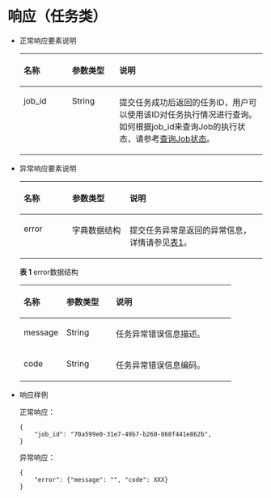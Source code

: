 # 响应（任务类）<a name="ZH-CN_TOPIC_0022067714"></a>

-   正常响应要素说明

    <a name="table757167711151"></a>
    <table><thead align="left"><tr id="row5251903911151"><th class="cellrowborder" valign="top" width="19.86%" id="mcps1.1.4.1.1"><p id="p2618376611151"><a name="p2618376611151"></a><a name="p2618376611151"></a>名称</p>
    </th>
    <th class="cellrowborder" valign="top" width="19.48%" id="mcps1.1.4.1.2"><p id="p4051029311151"><a name="p4051029311151"></a><a name="p4051029311151"></a>参数类型</p>
    </th>
    <th class="cellrowborder" valign="top" width="60.660000000000004%" id="mcps1.1.4.1.3"><p id="p6010832511151"><a name="p6010832511151"></a><a name="p6010832511151"></a>说明</p>
    </th>
    </tr>
    </thead>
    <tbody><tr id="row3693617411151"><td class="cellrowborder" valign="top" width="19.86%" headers="mcps1.1.4.1.1 "><p id="p3904008711151"><a name="p3904008711151"></a><a name="p3904008711151"></a>job_id</p>
    </td>
    <td class="cellrowborder" valign="top" width="19.48%" headers="mcps1.1.4.1.2 "><p id="p813044011151"><a name="p813044011151"></a><a name="p813044011151"></a>String</p>
    </td>
    <td class="cellrowborder" valign="top" width="60.660000000000004%" headers="mcps1.1.4.1.3 "><p id="p5458589811151"><a name="p5458589811151"></a><a name="p5458589811151"></a>提交任务成功后返回的任务ID，用户可以使用该ID对任务执行情况进行查询。如何根据job_id来查询Job的执行状态，请参考<a href="查询Job状态.md">查询Job状态</a>。</p>
    </td>
    </tr>
    </tbody>
    </table>


-   异常响应要素说明

    <a name="table6467239411151"></a>
    <table><thead align="left"><tr id="row2581079811151"><th class="cellrowborder" valign="top" width="19.93%" id="mcps1.1.4.1.1"><p id="p1029990211151"><a name="p1029990211151"></a><a name="p1029990211151"></a>名称</p>
    </th>
    <th class="cellrowborder" valign="top" width="23.69%" id="mcps1.1.4.1.2"><p id="p2898571411151"><a name="p2898571411151"></a><a name="p2898571411151"></a>参数类型</p>
    </th>
    <th class="cellrowborder" valign="top" width="56.379999999999995%" id="mcps1.1.4.1.3"><p id="p6614149111151"><a name="p6614149111151"></a><a name="p6614149111151"></a>说明</p>
    </th>
    </tr>
    </thead>
    <tbody><tr id="row5586052011151"><td class="cellrowborder" valign="top" width="19.93%" headers="mcps1.1.4.1.1 "><p id="p2840824911151"><a name="p2840824911151"></a><a name="p2840824911151"></a>error</p>
    </td>
    <td class="cellrowborder" valign="top" width="23.69%" headers="mcps1.1.4.1.2 "><p id="p1936686411151"><a name="p1936686411151"></a><a name="p1936686411151"></a>字典数据结构</p>
    </td>
    <td class="cellrowborder" valign="top" width="56.379999999999995%" headers="mcps1.1.4.1.3 "><p id="p2558244011151"><a name="p2558244011151"></a><a name="p2558244011151"></a>提交任务异常是返回的异常信息，详情请参见<a href="#table6409189311151">表1</a>。</p>
    </td>
    </tr>
    </tbody>
    </table>

    **表 1**  error数据结构

    <a name="table6409189311151"></a>
    <table><thead align="left"><tr id="row2324327311151"><th class="cellrowborder" valign="top" width="20.169999999999998%" id="mcps1.2.4.1.1"><p id="p365693111151"><a name="p365693111151"></a><a name="p365693111151"></a>名称</p>
    </th>
    <th class="cellrowborder" valign="top" width="23.369999999999997%" id="mcps1.2.4.1.2"><p id="p2777597711151"><a name="p2777597711151"></a><a name="p2777597711151"></a>参数类型</p>
    </th>
    <th class="cellrowborder" valign="top" width="56.46%" id="mcps1.2.4.1.3"><p id="p3526170111151"><a name="p3526170111151"></a><a name="p3526170111151"></a>说明</p>
    </th>
    </tr>
    </thead>
    <tbody><tr id="row3762550011151"><td class="cellrowborder" valign="top" width="20.169999999999998%" headers="mcps1.2.4.1.1 "><p id="p2776668011151"><a name="p2776668011151"></a><a name="p2776668011151"></a>message</p>
    </td>
    <td class="cellrowborder" valign="top" width="23.369999999999997%" headers="mcps1.2.4.1.2 "><p id="p3450864111151"><a name="p3450864111151"></a><a name="p3450864111151"></a>String</p>
    </td>
    <td class="cellrowborder" valign="top" width="56.46%" headers="mcps1.2.4.1.3 "><p id="p4373654211151"><a name="p4373654211151"></a><a name="p4373654211151"></a>任务异常错误信息描述。</p>
    </td>
    </tr>
    <tr id="row5808456411151"><td class="cellrowborder" valign="top" width="20.169999999999998%" headers="mcps1.2.4.1.1 "><p id="p722924311151"><a name="p722924311151"></a><a name="p722924311151"></a>code</p>
    </td>
    <td class="cellrowborder" valign="top" width="23.369999999999997%" headers="mcps1.2.4.1.2 "><p id="p4869780211151"><a name="p4869780211151"></a><a name="p4869780211151"></a>String</p>
    </td>
    <td class="cellrowborder" valign="top" width="56.46%" headers="mcps1.2.4.1.3 "><p id="p5220791411151"><a name="p5220791411151"></a><a name="p5220791411151"></a>任务异常错误信息编码。</p>
    </td>
    </tr>
    </tbody>
    </table>


-   响应样例

    正常响应：

    ```
    { 
        "job_id": "70a599e0-31e7-49b7-b260-868f441e862b", 
    } 
    ```

    异常响应：

    ```
    { 
        "error": {"message": "", "code": XXX}
    } 
    ```


